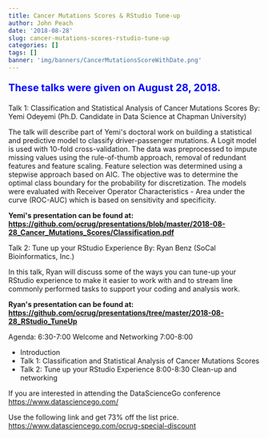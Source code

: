 ```yaml
---
title: Cancer Mutations Scores & RStudio Tune-up
author: John Peach
date: '2018-08-28'
slug: cancer-mutations-scores-rstudio-tune-up
categories: []
tags: []
banner: 'img/banners/CancerMutationsScoreWithDate.png'
---
```


<b><p style="font-size: 20px; color: blue;">These talks were given on August 28, 2018.</p></b>

Talk 1: Classification and Statistical Analysis of Cancer Mutations Scores
By: Yemi Odeyemi (Ph.D. Candidate in Data Science at Chapman University)

The talk will describe part of Yemi's doctoral work on building a statistical and predictive model to classify driver-passenger mutations. A Logit model is used with 10-fold cross-validation. The data was preprocessed to impute missing values using the rule-of-thumb approach, removal of redundant features and feature scaling. Feature selection was determined using a stepwise approach based on AIC. The objective was to determine the optimal class boundary for the probability for discretization. The models were evaluated with Receiver Operator Characteristics - Area under the curve (ROC-AUC) which is based on sensitivity and specificity.

<b>Yemi's presentation can be found at: https://github.com/ocrug/presentations/blob/master/2018-08-28_Cancer_Mutations_Scores/Classification.pdf</b>

Talk 2: Tune up your RStudio Experience
By: Ryan Benz (SoCal Bioinformatics, Inc.)

In this talk, Ryan will discuss some of the ways you can tune-up your RStudio experience to make it easier to work with and to stream line commonly performed tasks to support your coding and analysis work.

<b>Ryan's presentation can be found at: https://github.com/ocrug/presentations/tree/master/2018-08-28_RStudio_TuneUp</b>

Agenda:
6:30-7:00 Welcome and Networking
7:00-8:00
* Introduction
* Talk 1: Classification and Statistical Analysis of Cancer Mutations Scores
* Talk 2: Tune up your RStudio Experience
8:00-8:30 Clean-up and networking

If you are interested in attending the DataScienceGo conference
https://www.datasciencego.com/

Use the following link and get 73% off the list price.
https://www.datasciencego.com/ocrug-special-discount